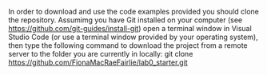 In order to download and use the code examples provided you should clone the repository.  Assumimg you have Git installed on your computer (see https://github.com/git-guides/install-git) open a terminal window in Visual Studio Code (or use a terminal window provided by your operating system), then type the following command to download the project from a remote server to the folder you are currently in locally:  git clone https://github.com/FionaMacRaeFairlie/lab0_starter.git